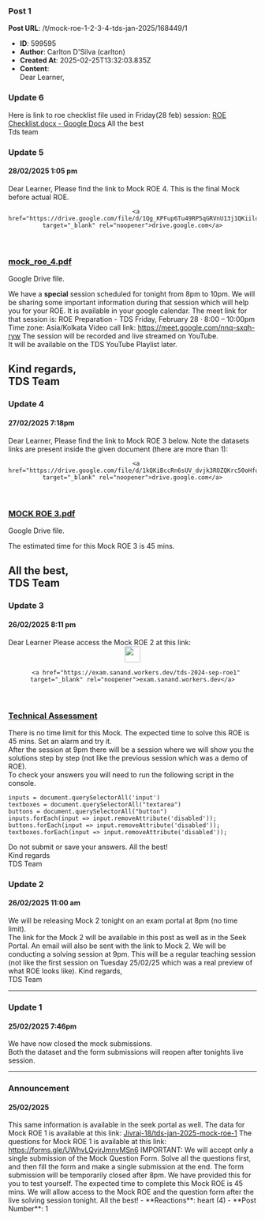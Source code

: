 ### Post 1
**Post URL**: /t/mock-roe-1-2-3-4-tds-jan-2025/168449/1
- **ID**: 599595
- **Author**: Carlton D'Silva (carlton)
- **Created At**: 2025-02-25T13:32:03.835Z
- **Content**:  
  Dear Learner,
<h3><a name="p-599595-update-6-1" class="anchor" href="#p-599595-update-6-1"></a>Update 6</h3>
Here is link to roe checklist file used in Friday(28 feb) session: <a href="https://docs.google.com/document/d/1WqycKoNlV_lh40mxlTUo4w9Eh4gvjcQ9/edit?usp=drivesdk&amp;ouid=110677822449295284223&amp;rtpof=true&amp;sd=true" class="inline-onebox">ROE Checklist.docx - Google Docs</a>
All the best<br>
Tds team
<h3><a name="p-599595-update-5-2" class="anchor" href="#p-599595-update-5-2"></a>Update 5</h3>
<h4><a name="p-599595-h-28022025-105-pm-3" class="anchor" href="#p-599595-h-28022025-105-pm-3"></a>28/02/2025 1:05 pm</h4>
Dear Learner,
Please find the link to Mock ROE 4. This is the final Mock before actual ROE.
<aside class="onebox googledrive" data-onebox-src="https://drive.google.com/file/d/1Qg_KPFup6Tu49RP5qGRVnU13j1QKiilq/edit">
  <header class="source">

      <a href="https://drive.google.com/file/d/1Qg_KPFup6Tu49RP5qGRVnU13j1QKiilq/edit" target="_blank" rel="noopener">drive.google.com</a>
  </header>

  <article class="onebox-body">
      <a href="https://drive.google.com/file/d/1Qg_KPFup6Tu49RP5qGRVnU13j1QKiilq/edit" target="_blank" rel="noopener"><span class="googledocs-onebox-logo g-drive-logo"></span></a>



<h3><a href="https://drive.google.com/file/d/1Qg_KPFup6Tu49RP5qGRVnU13j1QKiilq/edit" target="_blank" rel="noopener">mock_roe_4.pdf</a></h3>

Google Drive file.

  </article>

  <div class="onebox-metadata">
    
    
  </div>

  <div style="clear: both"></div>
</aside>

We have a <strong>special</strong> session scheduled for tonight from 8pm to 10pm. We will be sharing some important information during that session which will help you for your ROE. It is available in your google calendar.
The meet link for that session is:
ROE Preparation - TDS
Friday, February 28 · 8:00 – 10:00pm
Time zone: Asia/Kolkata
Video call link: <a href="https://meet.google.com/nnq-sxqh-ryw">https://meet.google.com/nnq-sxqh-ryw</a>
The session will be recorded and live streamed on YouTube.<br>
It will be available on the TDS YouTube Playlist later.
<h2><a name="p-599595-kind-regards-tds-team-4" class="anchor" href="#p-599595-kind-regards-tds-team-4"></a>Kind regards,<br>
TDS Team</h2>
<h3><a name="p-599595-update-4-5" class="anchor" href="#p-599595-update-4-5"></a>Update 4</h3>
<h4><a name="p-599595-h-27022025-718pm-6" class="anchor" href="#p-599595-h-27022025-718pm-6"></a>27/02/2025 7:18pm</h4>
Dear Learner,
Please find the link to Mock ROE 3 below. Note the datasets links are present inside the given document (there are more than 1):
<aside class="onebox googledrive" data-onebox-src="https://drive.google.com/file/d/1kQKiBccRn6sUV_dvjk3ROZQKrc50oHfq/edit">
  <header class="source">

      <a href="https://drive.google.com/file/d/1kQKiBccRn6sUV_dvjk3ROZQKrc50oHfq/edit" target="_blank" rel="noopener">drive.google.com</a>
  </header>

  <article class="onebox-body">
      <a href="https://drive.google.com/file/d/1kQKiBccRn6sUV_dvjk3ROZQKrc50oHfq/edit" target="_blank" rel="noopener"><span class="googledocs-onebox-logo g-drive-logo"></span></a>



<h3><a href="https://drive.google.com/file/d/1kQKiBccRn6sUV_dvjk3ROZQKrc50oHfq/edit" target="_blank" rel="noopener">MOCK ROE 3.pdf</a></h3>

Google Drive file.

  </article>

  <div class="onebox-metadata">
    
    
  </div>

  <div style="clear: both"></div>
</aside>

The estimated time for this Mock ROE 3 is 45 mins.
<h2><a name="p-599595-all-the-best-tds-team-7" class="anchor" href="#p-599595-all-the-best-tds-team-7"></a>All the best,<br>
TDS Team</h2>
<h3><a name="p-599595-update-3-8" class="anchor" href="#p-599595-update-3-8"></a>Update 3</h3>
<h4><a name="p-599595-h-26022025-811-pm-9" class="anchor" href="#p-599595-h-26022025-811-pm-9"></a>26/02/2025 8:11 pm</h4>
Dear Learner
Please access the Mock ROE 2 at this link:
<aside class="onebox allowlistedgeneric" data-onebox-src="https://exam.sanand.workers.dev/tds-2024-sep-roe1">
  <header class="source">
      <img src="https://exam.sanand.workers.dev/favicon.svg" class="site-icon" width="32" height="32">

      <a href="https://exam.sanand.workers.dev/tds-2024-sep-roe1" target="_blank" rel="noopener">exam.sanand.workers.dev</a>
  </header>

  <article class="onebox-body">
    

<h3><a href="https://exam.sanand.workers.dev/tds-2024-sep-roe1" target="_blank" rel="noopener">Technical Assessment</a></h3>



  </article>

  <div class="onebox-metadata">
    
    
  </div>

  <div style="clear: both"></div>
</aside>

There is no time limit for this Mock. The expected time to solve this ROE is 45 mins. Set an alarm and try it.<br>
After the session at 9pm there will be a session where we will show you the solutions step by step (not like the previous session which was a demo of ROE).<br>
To check your answers you will need to run the following script in the console.
<pre data-code-wrap="Javascript"><code class="lang-Javascript">inputs = document.querySelectorAll('input')
textboxes = document.querySelectorAll("textarea")
buttons = document.querySelectorAll("button")
inputs.forEach(input =&gt; input.removeAttribute('disabled'));
buttons.forEach(input =&gt; input.removeAttribute('disabled'));
textboxes.forEach(input =&gt; input.removeAttribute('disabled'));
</code></pre>
Do not submit or save your answers.
All the best!<br>
Kind regards<br>
TDS Team
<h3><a name="p-599595-update-2-10" class="anchor" href="#p-599595-update-2-10"></a>Update 2</h3>
<h4><a name="p-599595-h-26022025-1100-am-11" class="anchor" href="#p-599595-h-26022025-1100-am-11"></a>26/02/2025 11:00 am</h4>
We will be releasing Mock 2 tonight on an exam portal at 8pm (no time limit).<br>
The link for the Mock 2 will be available in this post as well as in the Seek Portal. An email will also be sent with the link to Mock 2.
We will be conducting a solving session at 9pm. This will be a regular teaching session (not like the first session on Tuesday 25/02/25 which was a real preview of what ROE looks like).
Kind regards,<br>
TDS Team
<hr>
<h3><a name="p-599595-update-1-12" class="anchor" href="#p-599595-update-1-12"></a>Update 1</h3>
<h4><a name="p-599595-h-25022025-746pm-13" class="anchor" href="#p-599595-h-25022025-746pm-13"></a>25/02/2025 7:46pm</h4>
We have now closed the mock submissions.<br>
Both the dataset and the form submissions will reopen after tonights live session.
<hr>
<h3><a name="p-599595-announcement-14" class="anchor" href="#p-599595-announcement-14"></a>Announcement</h3>
<h4><a name="p-599595-h-25022025-15" class="anchor" href="#p-599595-h-25022025-15"></a>25/02/2025</h4>
This same information is available in the seek portal as well.
The data for Mock ROE 1 is available at this link:
<a href="https://github.com/Jivraj-18/tds-jan-2025-mock-roe-1">Jivraj-18/tds-jan-2025-mock-roe-1</a>
The questions for Mock ROE 1 is available at this link:
<a href="https://forms.gle/UWhvLQvjrJmnvMSn6" class="onebox" target="_blank" rel="noopener">https://forms.gle/UWhvLQvjrJmnvMSn6</a>
IMPORTANT: We will accept only a single submission of the Mock Question Form. Solve all the questions first, and then fill the form and make a single submission at the end.
The form submission will be temporarily closed after 8pm.
We have provided this for you to test yourself. The expected time to complete this Mock ROE is 45 mins.
We will allow access to the Mock ROE and the question form after the live solving session tonight.
All the best!
- **Reactions**: heart (4)
- **Post Number**: 1

